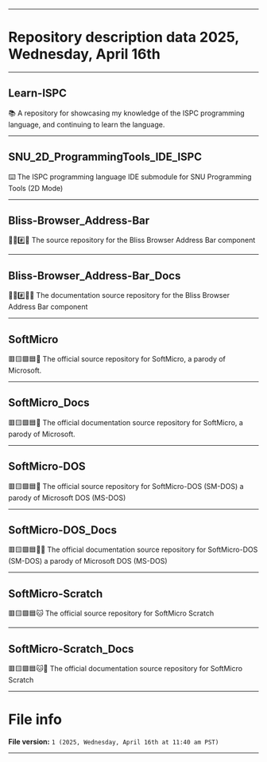 
***

# Repository description data 2025, Wednesday, April 16th

---

## Learn-ISPC

📚️ A repository for showcasing my knowledge of the ISPC programming language, and continuing to learn the language. 

---

## SNU_2D_ProgrammingTools_IDE_ISPC

⌨️ The ISPC programming language IDE submodule for SNU Programming Tools (2D Mode)

---

## Bliss-Browser_Address-Bar

🌳️🌐️#️⃣️🔎️ The source repository for the Bliss Browser Address Bar component

---

## Bliss-Browser_Address-Bar_Docs

🌳️🌐️#️⃣️🔎️📖️ The documentation source repository for the Bliss Browser Address Bar component

---

## SoftMicro

🟥️🟨️🟩️🟦️💾️ The official source repository for SoftMicro, a parody of Microsoft.

---

## SoftMicro_Docs

🟥️🟨️🟩️🟦️📖️ The official documentation source repository for SoftMicro, a parody of Microsoft.

---

## SoftMicro-DOS

🟥️🟨️🟩️🟦️💽️ The official source repository for SoftMicro-DOS (SM-DOS) a parody of Microsoft DOS (MS-DOS)

---

## SoftMicro-DOS_Docs

🟥️🟨️🟩️🟦️💽️📖️ The official documentation source repository for SoftMicro-DOS (SM-DOS) a parody of Microsoft DOS (MS-DOS)

---

## SoftMicro-Scratch

🟥️🟨️🟩️🟦️🐱️ The official source repository for SoftMicro Scratch

---

## SoftMicro-Scratch_Docs

🟥️🟨️🟩️🟦️🐱️📖️ The official documentation source repository for SoftMicro Scratch

***

# File info

**File version:** `1 (2025, Wednesday, April 16th at 11:40 am PST)`

***

